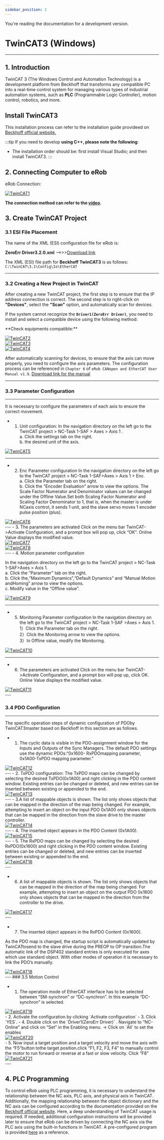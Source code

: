 ```yaml
---
sidebar_position: 2
---
```

You're reading the documentation for a development version. 


# TwinCAT3 (Windows)
---

## 1. Introduction

TwinCAT 3 (The Windows Control and Automation Technology) is a development platform from Beckhoff that transforms any compatible PC into a real-time control system for managing various types of industrial automation systems, such as **PLC** (Programmable Logic Controller), motion control, robotics, and more.


## Install TwinCAT3 

This installation process can refer to the installation guide provideed on [Beckhoff official website.](https://infosys.beckhoff.com/english.php?content=../content/1033/tc3_installation/179473291.html&id=)

:::tip
If you need to develop **using C++, please note the following**:
- The installation order should be: first install Visual Studio; and then install TwinCAT3.
:::


## 2. Connecting Computer to eRob

<div class="TwinCAT">
  <p>eRob Connection:</p>
  <a href="https://en.zeroerr.cn/products/accessories/developmentkit" target="_blank">
    <img src="/img/TWINCAT1.png" alt="TwinCAT1" style={{ width: '500px', height: 'auto' }} />
  </a>
</div>

**The connection method can refer to the [video](https://www.youtube.com/watch?v=ZL6MhPKJY4M).**

## 3. Create TwinCAT Project

### 3.1 ESI File Placement

The name of the XML (ESI) configuration file for eRob is:

**ZeroErr Driver3.2.0.xml** ——>>>[Download link](https://www.zeroerr.cn/d/file/download/EtherCAT%E8%AE%BE%E5%A4%87%E6%8F%8F%E8%BF%B0%E6%96%87%E4%BB%B6.zip)

The XML (ESI) file path for **Beckhoff TwinCAT3** is as follows:
`C:\TwinCAT\3.1\Config\Io\EtherCAT`

---
### 3.2 Creating a New Project in TwinCAT

After creating a new TwinCAT project, the first step is to ensure that the IP address connection is correct. The second step is to right-click on **"Devices"**, select the **"Scan"** option, and automatically scan for devices.

If the system cannot recognize the **`Driver1(ZeroErr Driver)`**, you need to install and select a compatible device using the following method:

<div class="TwinCAT">
  <p>**Check equipments compatible:**</p>
  <a href="https://en.zeroerr.cn/products/accessories/developmentkit" target="_blank">
    <img src="/img/TWINCAT2.png" alt="TwinCAT2" style={{ width: '500px', height: 'auto' }} />
  </a>
</div>
<div class="TwinCAT">
  <a href="https://en.zeroerr.cn/products/accessories/developmentkit" target="_blank">
    <img src="/img/TWINCAT3.png" alt="TwinCAT3" style={{ width: '900px', height: '400px' }} />
  </a>
</div>

<div class="TwinCAT">
  <a href="https://en.zeroerr.cn/products/accessories/developmentkit" target="_blank">
    <img src="/img/TWINCAT4.png" alt="TwinCAT4" style={{ width: '300px', height: 'auto' }} />
  </a>
</div>

After automatically scanning for devices, to ensure that the axis can move properly, you need to configure the axis parameters. The configuration process can be referenced in `Chapter 6` of  `eRob CANopen and EtherCAT User Manual v1.9`.
[Download link for the manual](https://www.zeroerr.cn/d/file/download/eRob%20CANopen%20and%20EtherCAT%E7%94%A8%E6%88%B7%E6%89%8B%E5%86%8Cv1.9.pdf)

---
### 3.3 Parameter Configuration
---
It is necessary to configure the parameters of each axis to ensure the correct movement.   
- 1. Unit configuration: In the navigation directory on the left go to the TwinCAT project > NC-Task 1-SAF > Axes > Axis 1 .   
a. Click the settings tab on the right.   
b. the desired unit of the axis.  

<div class="TwinCAT">
  <a href="https://en.zeroerr.cn/products/accessories/developmentkit" target="_blank">
    <img src="/img/TWINCAT5.png" alt="TwinCAT5" style={{ width: '500px', height: 'auto' }} />
  </a>
</div>

---
- 2. Enc Parameter configuration
In the navigation directory on the left go to the TwinCAT project > NC-Task 1-SAF>Axes > Axis 1 > Enc.  
a. Click the Parameter tab on the right.   
b. Click the “Encoder Evaluation” arrow to view the options. The Scale Factor Numerator and Denominator values can be changed under the Offline Value.Set both Scaling Factor Numerator and Scaling Factor Denominator to 1, that is, when the master is under NCaxis control, it sends 1 unit, and the slave servo moves 1 encoder pulse position (plus).  

<div class="TwinCAT">
  <a href="https://en.zeroerr.cn/products/accessories/developmentkit" target="_blank">
    <img src="/img/TWINCAT6.png" alt="TwinCAT6" style={{ width: '500px', height: 'auto' }} />
  </a>
</div>
---  
- 3. The parameters are activated
Click on the menu bar TwinCAT->Activate Configuration, and a prompt box will pop up, click “OK”. Online Value displays the modified value.
<div class="TwinCAT">
  <a href="https://en.zeroerr.cn/products/accessories/developmentkit" target="_blank">
    <img src="/img/TWINCAT7.png" alt="TwinCAT7" style={{ width: '700px', height: 'auto' }} />
  </a>
</div>
<div class="TwinCAT">
  <a href="https://en.zeroerr.cn/products/accessories/developmentkit" target="_blank">
    <img src="/img/TWINCAT8.png" alt="TwinCAT8" style={{ width: '700px', height: 'auto' }} />
  </a>
</div>
---  
- 4. Motion parameter configuration

In the navigation directory on the left go to the TwinCAT project > NC-Task 1-SAF>Axes > Axis 1.   
a. Click the “Parameter” tab on the right.   
b. Click the,“Maximum Dynamics”,“Default Dynamics” and “Manual Motion andHoming” arrow to view the options.   
c. Modify value in the “Offline value”.  

<div class="TwinCAT">
  <a href="https://en.zeroerr.cn/products/accessories/developmentkit" target="_blank">
    <img src="/img/TWINCAT9.png" alt="TwinCAT9" style={{ width: '700px', height: 'auto' }} />
  </a>
</div>

---  
- 5. Monitoring Parameter configuration
In the navigation directory on the left go to the TwinCAT project > NC-Task 1-SAF >Axes > Axis 1.   
1）Click the Parameter tab on the right.   
2）Click the Monitoring arrow to view the options.   
3）In Offline value, modify the Monitoring.  

<div class="TwinCAT">
  <a href="https://en.zeroerr.cn/products/accessories/developmentkit" target="_blank">
    <img src="/img/TWINCAT10.png" alt="TwinCAT10" style={{ width: '700px', height: 'auto' }} />
  </a>
</div>

---
- 6. The parameters are activated
Click on the menu bar TwinCAT->Activate Configuration, and a prompt box will pop up, click OK. Online Value displays the modified value.  
<div class="TwinCAT">
  <a href="https://en.zeroerr.cn/products/accessories/developmentkit" target="_blank">
    <img src="/img/TWINCAT11.png" alt="TwinCAT11" style={{ width: '700px', height: 'auto' }} />
  </a>
</div>
---

### 3.4 PDO Configuration
---
The specific operation steps of dynamic configuration of PDOby TwinCAT3master based on Beckhoff in this section are as follows.  
- 1. The cyclic data is visible in the PDO-assignment window for the Inputs and Outputs of the Sync Managers. The default PDO settings use the dynamic PDOs:“0x1600- RxPDOmapping parameter, 0x1A00-TxPDO mapping parameter.”
<div class="TwinCAT">
  <a href="https://en.zeroerr.cn/products/accessories/developmentkit" target="_blank">
    <img src="/img/TWINCAT12.png" alt="TwinCAT12" style={{ width: '700px', height: 'auto' }} />
  </a>
</div>
---
- 2. TxPDO configuration: The TxPDO maps can be changed by selecting the desired TxPDO(0x1A00) and right
clicking in the PDO content window. Existing entries can be changed or deleted, and
new entries can be inserted between existing or appended to the end.

<div class="TwinCAT">
  <a href="https://en.zeroerr.cn/products/accessories/developmentkit" target="_blank">
    <img src="/img/TWINCAT13.png" alt="TwinCAT13" style={{ width: '700px', height: 'auto' }} />
  </a>
</div>
--- 
- 3.A list of mappable objects is shown. The list only shows objects that can be mapped in the direction of
the map being changed. For example, attempting to insert an object on the input PDO 0x1A00 only
shows objects that can be mapped in the direction from the slave drive to the master controller.

<div class="TwinCAT">
  <a href="https://en.zeroerr.cn/products/accessories/developmentkit" target="_blank">
    <img src="/img/TWINCAT14.png" alt="TwinCAT14" style={{ width: '350px', height: 'auto' }} />
  </a>
</div>
---
- 4. The inserted object appears in the PDO Content (0x1A00).

<div class="TwinCAT">
  <a href="https://en.zeroerr.cn/products/accessories/developmentkit" target="_blank">
    <img src="/img/TWINCAT15.png" alt="TwinCAT15" style={{ width: '600px', height: 'auto' }} />
  </a>
</div>
---
- 5. The RxPDO maps can be changed by selecting the desired RxPDO(0x1600) and right clicking in the PDO content window. Existing entries can be changed or deleted, and new entries can be inserted between existing or appended to the end.

<div class="TwinCAT">
  <a href="https://en.zeroerr.cn/products/accessories/developmentkit" target="_blank">
    <img src="/img/TWINCAT16.png" alt="TwinCAT16" style={{ width: '600px', height: 'auto' }} />
  </a>
</div>
---

- 6. A list of mappable objects is shown. The list only shows objects that can be mapped in the direction of the map being changed. For example, attempting to insert an object on the output PDO 0x1600 only shows objects that can be mapped in the direction from the controller to the drive.

<div class="TwinCAT">
  <a href="https://en.zeroerr.cn/products/accessories/developmentkit" target="_blank">
    <img src="/img/TWINCAT17.png" alt="TwinCAT17" style={{ width: '350px', height: 'auto' }} />
  </a>
</div>
---

- 7. The inserted object appears in the RxPDO Content (0x1600).

As the PDO map is changed, the startup script is automatically updated by TwinCATtosend to the slave drive during the PREOP to OP transition.The automatic link of the
DSP402 standard entries is only executed for axes which use standard object. With other modes of operation it is necessary to link the PDO’s manually.
<div class="TwinCAT">
  <a href="https://en.zeroerr.cn/products/accessories/developmentkit" target="_blank">
    <img src="/img/TWINCAT18.png" alt="TwinCAT18" style={{ width: '700px', height: 'auto' }} />
  </a>
</div>
---
### 3.5 Motion Control

- 1. The operation mode of EtherCAT interface has to be selected between “SM-synchron” or “DC-synchron”. In this example “DC-synchron” is selected.
<div class="TwinCAT">
  <a href="https://en.zeroerr.cn/products/accessories/developmentkit" target="_blank">
    <img src="/img/TWINCAT19.png" alt="TwinCAT19" style={{ width: '700px', height: 'auto' }} />
  </a>
</div>
- 2. Activate the configuration by clicking `Activate configuration`
- 3. Click `YES`.
- 4. Double click on the `Driver1(ZeroErr Driver)` . Navigate to “NC-Online” and click on “Set” in the Enabling menu. -> Click on `All` to set the enables
<div class="TwinCAT">
  <a href="https://en.zeroerr.cn/products/accessories/developmentkit" target="_blank">
    <img src="/img/TWINCAT20.png" alt="TwinCAT20" style={{ width: '700px', height: 'auto' }} />
  </a>
</div>
- 5. Now input a target position and a target velocity and move the axis with the “F5”button tothe target position.click “F1, F2, F3, F4” to manually control the motor to run forward or
reverse at a fast or slow velocity. Click “F8” 
<div class="TwinCAT">
  <a href="https://en.zeroerr.cn/products/accessories/developmentkit" target="_blank">
    <img src="/img/TWINCAT21.png" alt="TwinCAT21" style={{ width: '700px', height: 'auto' }} />
  </a>
</div>
---  

## 4. PLC Programming

To control eRob using PLC programming, it is necessary to understand the relationship between the NC axis, PLC axis, and physical axis in TwinCAT. Additionally, the mapping relationship between the object dictionary and the NC axis can be configured according to the documentation provided on the [Beckhoff official website](https://infosys.beckhoff.com/english.php?content=../content/1033/tf50x0_tc3_nc_ptp/10650582539.html&id=9197998846476281621).
Here, a deep understanding of TwinCAT usage is required. If needed, additional configuration instructions will be provided later to ensure that eRob can be driven by connecting the NC axis via the PLC axis using the built-in functions in TwinCAT. A pre-configured program is provided [here](https://git.zeroerr.cn/Don/TC3_demo) as a reference.